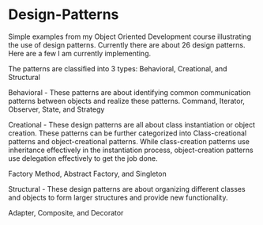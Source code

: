 # Design-Patterns
Simple examples from my Object Oriented Development course illustrating the use of design patterns. Currently there are about 26 design patterns. Here are a few I am currently implementing.

The patterns are classified into 3 types: Behavioral, Creational, and Structural

Behavioral - These patterns are about identifying common communication patterns between objects and realize these patterns.
Command, Iterator, Observer, State, and Strategy

Creational - These design patterns are all about class instantiation or object creation. These patterns can be further categorized into Class-creational patterns and object-creational patterns. While class-creation patterns use inheritance effectively in the instantiation process, object-creation patterns use delegation effectively to get the job done.

Factory Method, Abstract Factory, and Singleton

Structural - These design patterns are about organizing different classes and objects to form larger structures and provide new functionality.

Adapter, Composite, and Decorator
